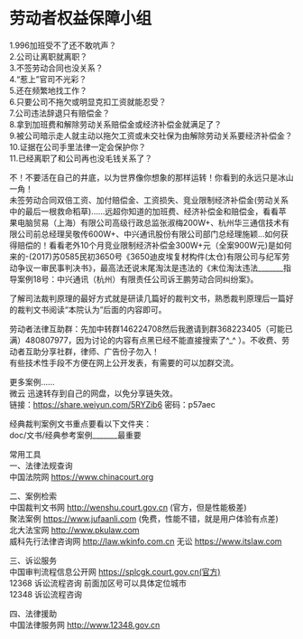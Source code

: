 # 劳动者权益保障小组


1.996加班受不了还不敢吭声？  
2.公司让离职就离职？  
3.不签劳动合同也没关系？  
4.“惹上”官司不光彩？  
5.还在频繁地找工作？  
6.只要公司不拖欠或明显克扣工资就能忍受？  
7.公司违法辞退只有赔偿金？  
8.拿到加班费和解除劳动关系赔偿金或经济补偿金就满足了？  
9.被公司暗示走人就主动以拖欠工资或未交社保为由解除劳动关系要经济补偿金？  
10.证据在公司手里法律一定会保护你？  
11.已经离职了和公司再也没毛钱关系了？  

不！不要活在自己的井底，以为世界像你想象的那样运转！你看到的永远只是冰山一角！  
未签劳动合同双倍工资、加付赔偿金、工资损失、竞业限制经济补偿金(劳动关系中的最后一根救命稻草)......远超你知道的加班费、经济补偿金和赔偿金，看看苹果电脑贸易（上海）有限公司高级行政总监张淑梅200W+、杭州华三通信技术有限公司前总经理吴敬传600W+、中兴通讯股份有限公司部门总经理施颖...如何获得赔偿的！看看老外10个月竞业限制经济补偿金300W+元（全案900W元)是如何来的-(2017)苏0585民初3650号《3650迪皮埃复材构件(太仓)有限公司与纪军劳动争议一审民事判决书》，最高法还说末尾淘汰是违法的《末位淘汰违法_______指导案例18号：中兴通讯（杭州）有限责任公司诉王鹏劳动合同纠纷案》。

了解司法裁判原理的最好方式就是研读几篇好的裁判文书，熟悉裁判原理后一篇好的裁判文书阅读“本院认为”后面的内容即可。  

劳动者法律互助群：先加中转群146224708然后我邀请到群368223405（可能已满）480807977，因为讨论的内容有点黑已经不能直接搜索了^_^ ）。不收费、劳动者互助分享社群，律师、广告份子勿入！  
有些技术性手段不方便在网上公开发表，有需要的可以加群交流。

更多案例......  
微云   迅速转存到自己的网盘，以免分享链失效。  
链接：https://share.weiyun.com/5RYZib6 密码：p57aec

经典裁判案例文书重点要看以下文件夹：  
doc/文书/经典参考案例_______最重要


常用工具  
一、法律法规查询  
中国法院网    https://www.chinacourt.org  

二、案例检索  
中国裁判文书网      http://wenshu.court.gov.cn (官方，但是性能极差)  
聚法案例 https://www.jufaanli.com    (免费，性能不错，就是用户体验有点差)  
北大法宝网 http://www.pkulaw.com   
威科先行法律咨询网 http://law.wkinfo.com.cn 无讼 https://www.itslaw.com  

三、诉讼服务   
中国审判流程信息公开网      https://splcgk.court.gov.cn(官方)  
12368 诉讼流程咨询    前面加区号可以具体定位城市  
12348  诉讼流程咨询  

四、法律援助  
中国法律服务网                          http://www.12348.gov.cn  
